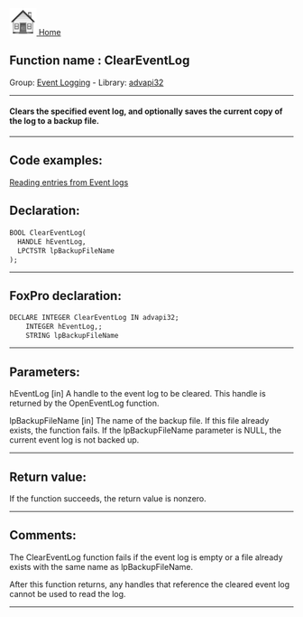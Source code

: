 [<img src="../../images/home.png"> Home ](https://github.com/VFPX/Win32API)  

## Function name : ClearEventLog
Group: [Event Logging](../../functions_group.md#Event_Logging)  -  Library: [advapi32](../../libraries.md#advapi32)  
***  


#### Clears the specified event log, and optionally saves the current copy of the log to a backup file.
***  


## Code examples:
[Reading entries from Event logs](../../samples/sample_524.md)  

## Declaration:
```foxpro  
BOOL ClearEventLog(
  HANDLE hEventLog,
  LPCTSTR lpBackupFileName
);  
```  
***  


## FoxPro declaration:
```foxpro  
DECLARE INTEGER ClearEventLog IN advapi32;
	INTEGER hEventLog,;
	STRING lpBackupFileName  
```  
***  


## Parameters:
hEventLog 
[in] A handle to the event log to be cleared. This handle is returned by the OpenEventLog function. 

lpBackupFileName 
[in] The name of the backup file. If this file already exists, the function fails. 
If the lpBackupFileName parameter is NULL, the current event log is not backed up.

  
***  


## Return value:
If the function succeeds, the return value is nonzero.   
***  


## Comments:
The ClearEventLog function fails if the event log is empty or a file already exists with the same name as lpBackupFileName.  
  
After this function returns, any handles that reference the cleared event log cannot be used to read the log.  
  
***  

